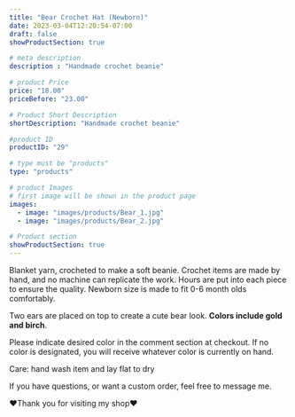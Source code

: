 ```yaml
---
title: "Bear Crochet Hat (Newborn)"
date: 2023-03-04T12:20:54-07:00
draft: false
showProductSection: true

# meta description
description : "Handmade crochet beanie"

# product Price
price: "18.00"
priceBefore: "23.00"

# Product Short Description
shortDescription: "Handmade crochet beanie"

#product ID
productID: "29"

# type must be "products"
type: "products"

# product Images
# first image will be shown in the product page
images:
  - image: "images/products/Bear_1.jpg"
  - image: "images/products/Bear_2.jpg"

# Product section
showProductSection: true
---
```


Blanket yarn, crocheted to make a soft beanie. Crochet items are made by hand, and no machine can replicate the work. Hours are put into each piece to ensure the quality. Newborn size is made to fit 0-6 month olds comfortably.

Two ears are placed on top to create a cute bear look. **Colors include gold and birch**.

Please indicate desired color in the comment section at checkout. If no color is designated, you will receive whatever color is currently on hand.

Care: hand wash item and lay flat to dry

If you have questions, or want a custom order, feel free to message me.

❤Thank you for visiting my shop❤

